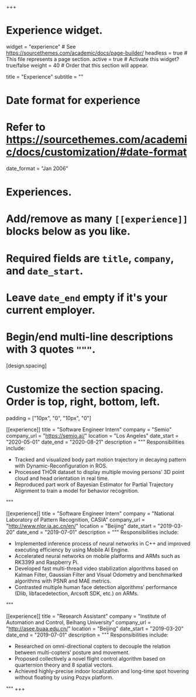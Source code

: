 +++
# Experience widget.
widget = "experience"  # See https://sourcethemes.com/academic/docs/page-builder/
headless = true  # This file represents a page section.
active = true  # Activate this widget? true/false
weight = 40  # Order that this section will appear.

title = "Experience"
subtitle = ""

# Date format for experience
#   Refer to https://sourcethemes.com/academic/docs/customization/#date-format
date_format = "Jan 2006"

# Experiences.
#   Add/remove as many `[[experience]]` blocks below as you like.
#   Required fields are `title`, `company`, and `date_start`.
#   Leave `date_end` empty if it's your current employer.
#   Begin/end multi-line descriptions with 3 quotes `"""`.

[design.spacing]
  # Customize the section spacing. Order is top, right, bottom, left.
  padding = ["10px", "0", "10px", "0"]
  
[[experience]]
  title = "Software Engineer Intern"
  company = "Semio"
  company_url = "https://semio.ai/"
  location = "Los Angeles"
  date_start = "2020-05-01"
  date_end = "2020-08-21"
  description = """
  Responsibilities include:
  
  * Tracked and visualized body part motion trajectory in decaying pattern with Dynamic-Reconfiguration in ROS.
  * Processed THÖR dataset to display multiple moving persons’ 3D point cloud and head orientation in real time.
  * Reproduced part work of Bayesian Estimator for Partial Trajectory Alignment to train a model for behavior recognition.

  """

[[experience]]
  title = "Software Engineer Intern"
  company = "National Laboratory of Pattern Recognition, CASIA"
  company_url = "http://www.nlpr.ia.ac.cn/en/"
  location = "Beijing"
  date_start = "2019-03-20"
  date_end = "2019-07-01"
  description = """
  Responsibilities include:
  
  * Implemented inference process of neural networks in C++ and improved executing efficiency by using Mobile AI Engine.
  * Accelerated neural networks on mobile platforms and ARMs such as RK3399 and Raspberry Pi.
  * Developed fast multi-thread video stabilization algorithms based on Kalman Filter, Gaussian Filter and Visual Odometry and benchmarked algorithms with PSNR and MAE metrics.
  * Contrasted multiple human face detection algorithms’ performance (Dlib, libfacedetection, Arcsoft SDK, etc.) on ARMs.

  """
  
[[experience]]
  title = "Research Assistant"
  company = "Institute of Automation and Control, Beihang University"
  company_url = "http://asee.buaa.edu.cn/"
  location = "Beijing"
  date_start = "2019-03-20"
  date_end = "2019-07-01"
  description = """
  Responsibilities include:
  
  * Researched on omni-directional copters to decouple the relation between multi-copters’ posture and movement.
  * Proposed collectively a novel flight control algorithm based on quarternion theory and 8 spatial vectors.
  * Achieved highly-precise indoor localization and long-time spot hovering without floating by using Pozyx platform.

  """
+++
